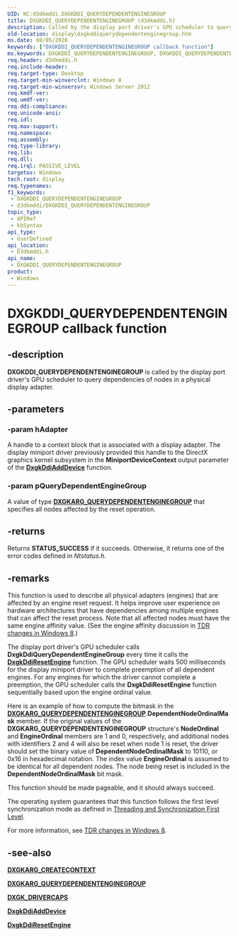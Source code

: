 ```yaml
---
UID: NC:d3dkmddi.DXGKDDI_QUERYDEPENDENTENGINEGROUP
title: DXGKDDI_QUERYDEPENDENTENGINEGROUP (d3dkmddi.h)
description: Called by the display port driver's GPU scheduler to query dependencies of nodes in a physical display adapter.
old-location: display\dxgkddiquerydependentenginegroup.htm
ms.date: 08/05/2020
keywords: ["DXGKDDI_QUERYDEPENDENTENGINEGROUP callback function"]
ms.keywords: DXGKDDI_QUERYDEPENDENTENGINEGROUP, DXGKDDI_QUERYDEPENDENTENGINEGROUP callback, DxgkDdiQueryDependentEngineGroup, DxgkDdiQueryDependentEngineGroup callback function [Display Devices], d3dkmddi/DxgkDdiQueryDependentEngineGroup, display.dxgkddiquerydependentenginegroup
req.header: d3dkmddi.h
req.include-header: 
req.target-type: Desktop
req.target-min-winverclnt: Windows 8
req.target-min-winversvr: Windows Server 2012
req.kmdf-ver: 
req.umdf-ver: 
req.ddi-compliance: 
req.unicode-ansi: 
req.idl: 
req.max-support: 
req.namespace: 
req.assembly: 
req.type-library: 
req.lib: 
req.dll: 
req.irql: PASSIVE_LEVEL
targetos: Windows
tech.root: display
req.typenames: 
f1_keywords:
 - DXGKDDI_QUERYDEPENDENTENGINEGROUP
 - d3dkmddi/DXGKDDI_QUERYDEPENDENTENGINEGROUP
topic_type:
 - APIRef
 - kbSyntax
api_type:
 - UserDefined
api_location:
 - D3dkmddi.h
api_name:
 - DXGKDDI_QUERYDEPENDENTENGINEGROUP
product:
 - Windows
---
```


# DXGKDDI_QUERYDEPENDENTENGINEGROUP callback function


## -description

**DXGKDDI_QUERYDEPENDENTENGINEGROUP** is called by the display port driver's GPU scheduler to query dependencies of nodes in a physical display adapter.

## -parameters

### -param hAdapter

A handle to a context block that is associated with a display adapter. The display miniport driver previously provided this handle to the DirectX graphics kernel subsystem in the **MiniportDeviceContext** output parameter of the [**DxgkDdiAddDevice**](../dispmprt/nc-dispmprt-dxgkddi_add_device.md) function.

### -param pQueryDependentEngineGroup

A value of type [**DXGKARG_QUERYDEPENDENTENGINEGROUP**](ns-d3dkmddi-_dxgkarg_querydependentenginegroup.md) that specifies all nodes affected by the reset operation.

## -returns

Returns **STATUS_SUCCESS** if it succeeds. Otherwise, it returns one of the error codes defined in *Ntstatus.h*.

## -remarks

This function is used to describe all physical adapters (engines) that are affected by an engine reset request. It helps improve user experience on hardware architectures that have dependencies among multiple engines that can affect the reset process. Note that all affected nodes must have the same engine affinity value. (See the engine affinity discussion in [TDR changes in Windows 8](/windows-hardware/drivers/display/tdr-changes-in-windows-8).)

The display port driver's GPU scheduler calls **DxgkDdiQueryDependentEngineGroup** every time it calls the [**DxgkDdiResetEngine**](nc-d3dkmddi-dxgkddi_resetengine.md) function. The GPU scheduler waits 500 milliseconds for the display miniport driver to complete preemption of all dependent engines. For any engines for which the driver cannot complete a preemption, the GPU scheduler calls the **DxgkDdiResetEngine** function sequentially based upon the engine ordinal value.

Here is an example of how to compute the bitmask in the [**DXGKARG_QUERYDEPENDENTENGINEGROUP**](ns-d3dkmddi-_dxgkarg_querydependentenginegroup.md).**DependentNodeOrdinalMask** member. If the original values of the **DXGKARG_QUERYDEPENDENTENGINEGROUP** structure's **NodeOrdinal** and **EngineOrdinal** members are 1 and 0, respectively, and additional nodes with identifiers 2 and 4 will also be reset when node 1 is reset, the driver should set the binary value of **DependentNodeOrdinalMask** to 10110, or 0x16 in hexadecimal notation. The index value **EngineOrdinal** is assumed to be identical for all dependent nodes. The node being reset is included in the **DependentNodeOrdinalMask** bit mask.

This function should be made pageable, and it should always succeed.

The operating system guarantees that this function follows the first level synchronization mode as defined in [Threading and Synchronization First Level](/windows-hardware/drivers/display/threading-and-synchronization-first-level).

For more information, see [TDR changes in Windows 8](/windows-hardware/drivers/display/tdr-changes-in-windows-8).

## -see-also

[**DXGKARG_CREATECONTEXT**](ns-d3dkmddi-_dxgkarg_createcontext.md)

[**DXGKARG_QUERYDEPENDENTENGINEGROUP**](ns-d3dkmddi-_dxgkarg_querydependentenginegroup.md)

[**DXGK_DRIVERCAPS**](ns-d3dkmddi-_dxgk_drivercaps.md)

[**DxgkDdiAddDevice**](../dispmprt/nc-dispmprt-dxgkddi_add_device.md)

[**DxgkDdiResetEngine**](nc-d3dkmddi-dxgkddi_resetengine.md)

